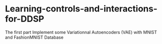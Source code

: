 # Learning-controls-and-interactions-for-DDSP

The first part Implement some Variationnal Autoencoders (VAE) with MNIST and FashionMNIST Database 
